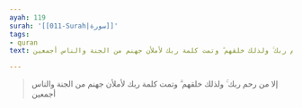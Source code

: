 ```yaml
---
ayah: 119
surah: '[[011-Surah|سورة]]'
tags:
- quran
text: إلا من رحم ربك ۚ ولذلك خلقهم ۗ وتمت كلمة ربك لأملأن جهنم من الجنة والناس أجمعين

---
```

> إلا من رحم ربك ۚ ولذلك خلقهم ۗ وتمت كلمة ربك لأملأن جهنم من الجنة والناس أجمعين

